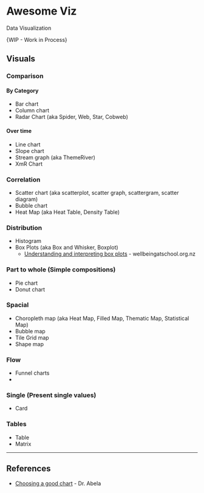 # Awesome Viz
Data Visualization

{WIP - Work in Process}

## Visuals

### Comparison
#### By Category
* Bar chart
* Column chart
* Radar Chart (aka Spider, Web, Star, Cobweb)

#### Over time
* Line chart
* Slope chart
* Stream graph (aka ThemeRiver)
* XmR Chart

### Correlation
* Scatter chart (aka scatterplot, scatter graph, scattergram, scatter diagram)
* Bubble chart
* Heat Map (aka Heat Table, Density Table)

### Distribution
* Histogram
* Box Plots (aka Box and Whisker, Boxplot) 
  * [Understanding and interpreting box plots](https://www.wellbeingatschool.org.nz/information-sheet/understanding-and-interpreting-box-plots) - wellbeingatschool.org.nz

### Part to whole (Simple compositions)
* Pie chart
* Donut chart

### Spacial
* Choropleth map (aka Heat Map, Filled Map, Thematic Map, Statistical Map)
* Bubble map
* Tile Grid map
* Shape map

### Flow
* Funnel charts
* 
### Single (Present single values)
* Card

### Tables
* Table
* Matrix

-----

## References
* [Choosing a good chart](https://extremepresentation.typepad.com/blog/2006/09/choosing_a_good.html) - Dr. Abela


